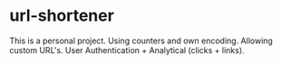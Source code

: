 # url-shortener
This is a personal project. Using counters and own encoding. Allowing custom URL's. User Authentication + Analytical (clicks + links). 
